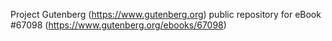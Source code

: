 Project Gutenberg (https://www.gutenberg.org) public repository for
eBook #67098 (https://www.gutenberg.org/ebooks/67098)
